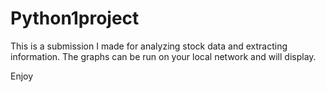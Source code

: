 # Python1project

This is a submission I made for analyzing stock data and extracting information. The graphs can be run on your local network and will display.



Enjoy
